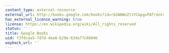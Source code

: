 ```yaml
---
content_type: external-resource
external_url: http://books.google.com/books?id=rb3ANWoZt1YC&pg=PAfrontcover
has_external_license_warning: true
license: https://en.wikipedia.org/wiki/All_rights_reserved
status: ''
title: Google Books
uid: f3fdcaa5-7d7d-4ea8-b29e-63da77c6b046
wayback_url: ''
---
```

